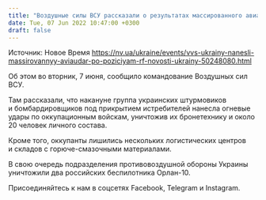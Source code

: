 ```yaml
---
title: "Воздушные силы ВСУ рассказали о результатах массированного авианалета на позиции ВС РФ"
date: Tue, 07 Jun 2022 10:47:00 +0300
draft: false
---
```

Источник: Новое Время https://nv.ua/ukraine/events/vvs-ukrainy-nanesli-massirovannyy-aviaudar-po-poziciyam-rf-novosti-ukrainy-50248080.html


Об этом во вторник, 7 июня, сообщило командование Воздушных сил ВСУ.

Там рассказали, что накануне группа украинских штурмовиков и бомбардировщиков под прикрытием истребителей нанесла огневые удары по оккупационным войскам, уничтожив их бронетехнику и около 20 человек личного состава.

Кроме того, оккупанты лишились нескольких логистических центров и складов с горюче-смазочными материалами.

В свою очередь подразделения противовоздушной обороны Украины уничтожили два российских беспилотника Орлан-10.

Присоединяйтесь к нам в соцсетях Facebook, Telegram и Instagram.
